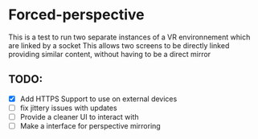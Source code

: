 # Forced-perspective

This is a test to run two separate instances of a VR environnement which are linked by a socket
This allows two screens to be directly linked providing similar content, without having to be a direct mirror

## TODO:

- [x] Add HTTPS Support to use on external devices
- [ ] fix jittery issues with updates
- [ ] Provide a cleaner UI to interact with
- [ ] Make a interface for perspective mirroring
